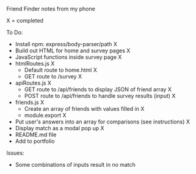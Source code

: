 Friend Finder notes from my phone

X = completed

To Do:
- Install npm: express/body-parser/path X
- Build out HTML for home and survey pages X
- JavaScript functions inside survey page X
- htmlRoutes.js X
    - Default route to home.html X
    - GET route to /survey X
- apiRoutes.js X
    - GET route to /api/friends to display JSON of friend array X
    - POST route to /api/friends to handle survey results (input) X
- friends.js X
    - Create an array of friends with values filled in X
    - module.export X
- Put user's answers into an array for comparisons (see instructions) X
- Display match as a modal pop up X
- README.md file
- Add to portfolio

Issues:
- Some combinations of inputs result in no match